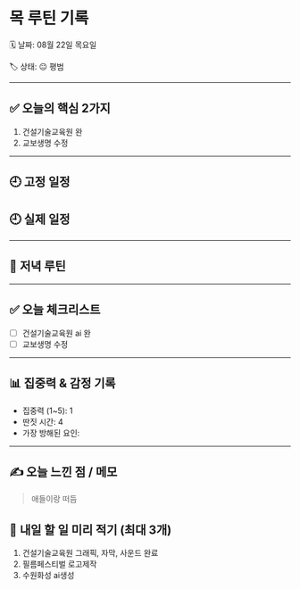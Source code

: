 # 목 루틴 기록

🗓 날짜: 08월 22일 목요일

🏷 상태: 😐 평범 

---

## ✅ 오늘의 핵심 2가지
1. 건설기술교육원 완
2. 교보생명 수정

---

## 🕘 고정 일정

## 🕘 실제 일정


---

## 🌙 저녁 루틴


---

## ✅ 오늘 체크리스트
- [ ] 건설기술교육원 ai 완
- [ ] 교보생명 수정
---

## 📊 집중력 & 감정 기록
- 집중력 (1~5): 1
- 딴짓 시간: 4
- 가장 방해된 요인: 

---

## ✍️ 오늘 느낀 점 / 메모

> 애들이랑 떠듬

## 📌 내일 할 일 미리 적기 (최대 3개)
1. 건설기술교육원 그래픽, 자막, 사운드 완료
2. 필름페스티벌 로고제작
3. 수원화성 ai생성 
